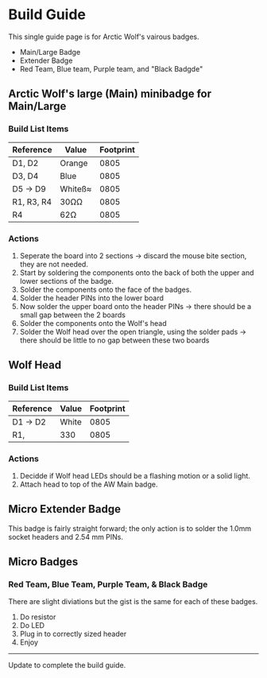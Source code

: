 # Build Guide
This single guide page is for Arctic Wolf's vairous badges.
* Main/Large Badge
* Extender Badge
* Red Team, Blue team, Purple team, and "Black Badgde"

## Arctic Wolf's large (Main) minibadge for Main/Large 

### Build List Items
| Reference | Value | Footprint |
| --- | --- | --- |
| D1, D2 | Orange |0805 |
| D3, D4 | Blue | 0805 |
| D5 -> D9 | Whiteß≈ | 0805 |
| R1, R3, R4 | 30ΩΩ | 0805 |
| R4 | 62Ω | 0805 |

###  Actions
1. Seperate the board into 2 sections -> discard the mouse bite section, they are not needed.
2. Start by soldering the components onto the back of both the upper and lower sections of the badge.
3. Solder the components onto the face of the badges.
4. Solder the header PINs into the lower board
5. Now solder the upper board onto the header PINs -> there should be a small gap between the 2 boards
6. Solder the components onto the Wolf's head
7. Solder the Wolf head over the open triangle, using the solder pads -> there should be little to no gap between these two boards

## Wolf Head
### Build List Items
| Reference | Value | Footprint |
| --- | --- | --- |
| D1 -> D2 | White | 0805 |
| R1, | 330  | 0805 |

 ### Actions
 1. Decidde if Wolf head LEDs should be a flashing motion or a solid light.
 2. Attach head to top of the AW Main badge.
 
## Micro Extender Badge

This badge is fairly straight forward; the only action is to solder the 1.0mm socket headers and 2.54 mm PINs.

## Micro Badges
### Red Team, Blue Team, Purple Team, & Black Badge
There are slight diviations but the gist is the same for each of these badges.

1. Do resistor
2. Do LED
3. Plug in to correctly sized header
4. Enjoy

-----

Update to complete the build guide.
